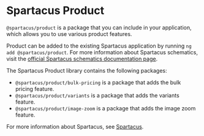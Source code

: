 # Spartacus Product

`@spartacus/product` is a package that you can include in your application, which allows you to use various product features.

Product can be added to the existing Spartacus application by running `ng add @spartacus/product`. For more information about Spartacus schematics, visit the [official Spartacus schematics documentation page](https://sap.github.io/spartacus-docs/schematics/).

The Spartacus Product library contains the following packages:

- `@spartacus/product/bulk-pricing` is a package that adds the bulk pricing feature.
- `@spartacus/product/variants` is a package that adds the variants feature.
- `@spartacus/product/image-zoom` is a package that adds the image zoom feature.

For more information about Spartacus, see [Spartacus](https://github.com/SAP/spartacus).
